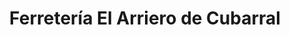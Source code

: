 ---
title: "Ferretería El Arriero de Cubarral"
url: /san-luios-de-cubarral/ferreteria-el-arriero-de-cubarral/
shop: hardware
---